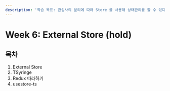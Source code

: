 ```yaml
---
description: '학습 목표: 관심사의 분리에 따라 Store 를 사용해 상태관리를 할 수 있다.'
---
```


# Week 6: External Store (hold)

## 목차

1. External Store
2. TSyringe
3. Redux 따라하기
4. usestore-ts
